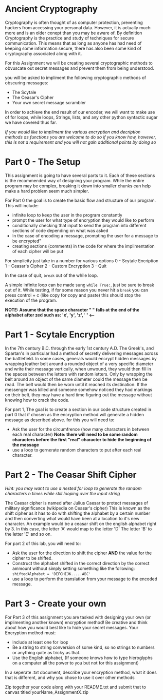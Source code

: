 # Ancient Cryptography

Cryptography is often thought of as computer protection, preventing hackers from accessing your personal data.
However, it is actually much more and is an older conept than you may be aware of.
By definition Cryptography is the practice and study of techniques for secure communication.
This means that as long as anyone has had need of keeping some information secure, 
there has also been some kind of cryptography associated along with it.

For this Assignment we will be creating several cryptographic methods to obvuscate out secret messages
and prevent them from being understood.

you will be asked to impliment the following cryptographic methods of obscuring messages:
- The Scytale
- The Ceasar's Cipher
- Your own secret message scrambler

In order to achieve the end result of our encoder, we will want to make use of for loops, while loops, Strings, lists, and any other python syntactic sugar we have covered thus far.

*If you would like to impliment the various encryption and decription methods as functions you are welcome to do so if you know how, however, this is not a requirement and you will not gain additional points by doing so*

# Part 0 - The Setup
This assignment is going to have several parts to it. Each of these sections is the recommended way of designing your program.
While the entire program may be complex, breaking it down into smaller chunks can help make a hard problem seem much simpler.

For Part 0 the goal is to create the basic flow and structure of our program. This will include:
- infinite loop to keep the user in the program constantly
- prompt the user for what type of encryption they would like to perform
- conditionally checking that input to send the program into different sections of code depending on what was asked
- In the case of encoding a message, prompting the user for a message to be encrypted"
- creating sections (comments) in the code for where the implimentation of each cipher will be put

For simplicity just take in a number for various options
0 - Scytale Encription
1 - Ceasar's Cipher
2 - Custom Encryption
3 - Quit

In the case of quit, `break` out of the while loop.

A simple infinite loop can be made sung `while True:`, just be sure to break out of it. While testing, if for some reason you never hit a `break` you can press control + c (like copy for copy and paste) this should stop the execution of the program.

**NOTE: Assume that the space character " " falls at the end of the alphabet after zed such as: 'x', 'y', 'z', ' ' <--**

# Part 1 - Scytale Encryption

In the 7th century B.C. through the early 1st century A.D. The Greek's, and Spartan's in particular
had a method of secretly delivering messages across the battlefield. In some cases, generals would 
encrypt hidden messages by wrapping leather belt around a rounded object of a very specific diameter 
and write their message vertically, when unwound, they would then fill in the spaces between the letters 
with random letters. Only by wrapping the belt around an object of the same diameter could the message 
then be read. The belt would then be worn until it reached its destination. If the messenger was killed 
and someone somehow noticed they had markings on their belt, they may have a hard time figuring out
the message without knowing how to crack the code.

For part 1, The goal is to create a section in our code structure created in part 0 that if chosen as the encryption method will generate a hidden message as described above.
for this you will need to:
- Ask the user for the circumfrence (how many characters in between each real character)
**Note: there will need to be some random characters before the first "real" character to hide the beginning of the message**
- use a loop to gernerate random characters to put after each real character.

# Part 2 - The Ceasar Shift Cipher
*Hint: you may want to use a nested for loop to generate the random characters n times while still looping over the input string*

The Caesar cipher is named after Julius Caesar to protect messages of military significance (wikipedia on Ceasar's cipher)
This is known as the shift cipher as it has to do with shifting the alphabet by a certain number and then converting what would have been at a location to it's new character. An example would be a ceasar shift on the english alphabet right by 3. In this case, the letter 'A' would map to the letter 'D' The letter 'B' to the letter 'E' and so on.

For part 2 of this lab, you will need to:
- Ask the user for the direction to shift the cipher **AND** the value for the cipher to be shifted.
- Construct the alphabet shifted in the correct direction by the correct ammount without simply setting something like the following: `shiftedAlphabet = 'DEFGHIJK.....ABC'`
- use a loop to perform the translation from your message to the encoded message.

# Part 3 - Create your own

For Part 3 of this assignment you are tasked with designing your own (or implimenting another known) encryption method!
Be creative and think about how you would best like to hide your secret messages. Your Encryption method must:
- Include at least one for loop
- Be a string to string conversion of some kind, so no strings to numbers or anything quite as tricky as that.
- Use the English alphabet, (If someone knows how to type hieroglyphs on a computer all the power to you but not for this assignment)

In a seperate .txt document, describe your encryption method, what it does that is different, and why you chose to use it over other methods

Zip together your code along with your README.txt and submit that to canvas titled yourName_AssignmentX.zip
